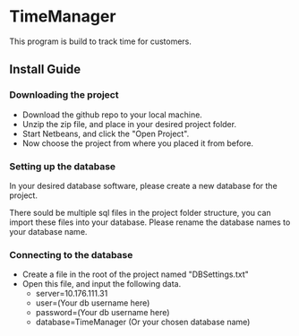# TimeManager

This program is build to track time for customers.

## Install Guide

### Downloading the project
- Download the github repo to your local machine.
- Unzip the zip file, and place in your desired project folder.
- Start Netbeans, and click the "Open Project".
- Now choose the project from where you placed it from before.

### Setting up the database
In your desired database software, please create a new database for the project.

There sould be multiple sql files in the project folder structure, you can import these files into your database. Please rename the database names to your database name.

### Connecting to the database
- Create a file in the root of the project named "DBSettings.txt"
- Open this file, and input the following data.
  - server=10.176.111.31
  - user=(Your db username here)
  - password=(Your db username here)
  - database=TimeManager (Or your chosen database name)
